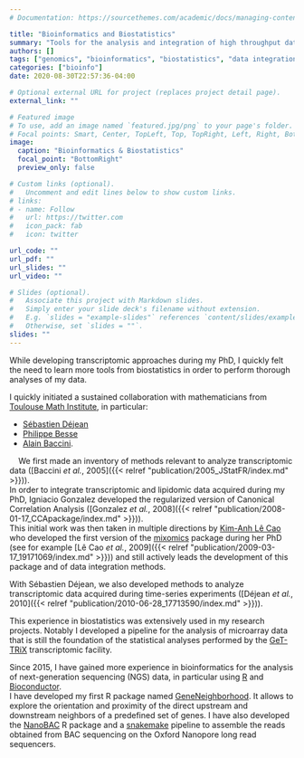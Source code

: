 ```yaml
---
# Documentation: https://sourcethemes.com/academic/docs/managing-content/

title: "Bioinformatics and Biostatistics"
summary: "Tools for the analysis and integration of high throughput data"
authors: []
tags: ["genomics", "bioinformatics", "biostatistics", "data integration", "NGS"]
categories: ["bioinfo"]
date: 2020-08-30T22:57:36-04:00

# Optional external URL for project (replaces project detail page).
external_link: ""

# Featured image
# To use, add an image named `featured.jpg/png` to your page's folder.
# Focal points: Smart, Center, TopLeft, Top, TopRight, Left, Right, BottomLeft, Bottom, BottomRight.
image:
  caption: "Bioinformatics & Biostatistics"
  focal_point: "BottomRight"
  preview_only: false

# Custom links (optional).
#   Uncomment and edit lines below to show custom links.
# links:
# - name: Follow
#   url: https://twitter.com
#   icon_pack: fab
#   icon: twitter

url_code: ""
url_pdf: ""
url_slides: ""
url_video: ""

# Slides (optional).
#   Associate this project with Markdown slides.
#   Simply enter your slide deck's filename without extension.
#   E.g. `slides = "example-slides"` references `content/slides/example-slides.md`.
#   Otherwise, set `slides = ""`.
slides: ""
---
```


 While developing transcriptomic approaches during my PhD, I quickly felt the need to learn more tools from biostatistics in order to perform thorough analyses of my data.  
  
  I quickly initiated a sustained collaboration with mathematicians from [Toulouse Math Institute](https://www.math.univ-toulouse.fr), in particular:  
  
  * [Sébastien Déjean](https://perso.math.univ-toulouse.fr/dejean/)  
  * [Philippe Besse](https://www.math.univ-toulouse.fr/~besse/index.html)  
  * [Alain Baccini](https://www.math.univ-toulouse.fr/~baccini/).  

  &nbsp;&nbsp;&nbsp;&nbsp;We first made an inventory of methods relevant to analyze transcriptomic data ([Baccini *et al.*, 2005]({{< relref "publication/2005_JStatFR/index.md" >}})).  
  In order to integrate transcriptomic and lipidomic data acquired during my PhD, Igniacio Gonzalez developed the regularized version of Canonical Correlation Analysis ([Gonzalez *et al.*, 2008]({{< relref "publication/2008-01-17_CCApackage/index.md" >}})).  
  This initial work was then taken in multiple directions by [Kim-Anh Lê Cao](http://lecao-lab.science.unimelb.edu.au/) who developed the first version of the [mixomics](http://mixomics.org/) package during her PhD (see for example [Lê Cao *et al.*, 2009]({{< relref "publication/2009-03-17_19171069/index.md" >}})) and still actively leads the development of this package and of data integration methods.  
  
  With Sébastien Déjean, we also developed methods to analyze transcriptomic data acquired during time-series experiments ([Déjean *et al.*, 2010]({{< relref "publication/2010-06-28_17713590/index.md" >}})).
  
  This experience in biostatistics was extensively used in my research projects. Notably I developed a pipeline for the analysis of microarray data that is still the foundation of the statistical analyses performed by the [GeT-TRiX](https://www6.toulouse.inra.fr/toxalim/Plateformes-Technologiques/E23-TRiX) transcriptomic facility. 
  
  Since 2015, I have gained more experience in bioinformatics for the analysis of next-generation sequencing (NGS) data, in particular using [R](http://www.r-project.org) and [Bioconductor](http://bioconductor.org/).  
  I have developed my first R package named [GeneNeighborhood](https://github.com/pgpmartin/GeneNeighborhood). It allows to explore the orientation and proximity of the direct upstream and downstream neighbors of a predefined set of genes.
  I have also developed the [NanoBAC](https://github.com/pgpmartin/NanoBAC) R package and a [snakemake](https://snakemake.readthedocs.io/en/stable/) pipeline to assemble the reads obtained from BAC sequencing on the Oxford Nanopore long read sequencers. 
  
  
